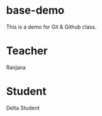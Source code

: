 # base-demo
This is a demo for Git &amp; Github class.


# Teacher
Ranjana

# Student
 Delta Student